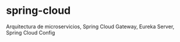 # spring-cloud
Arquitectura de microservicios, Spring Cloud Gateway, Eureka Server, Spring Cloud Config
